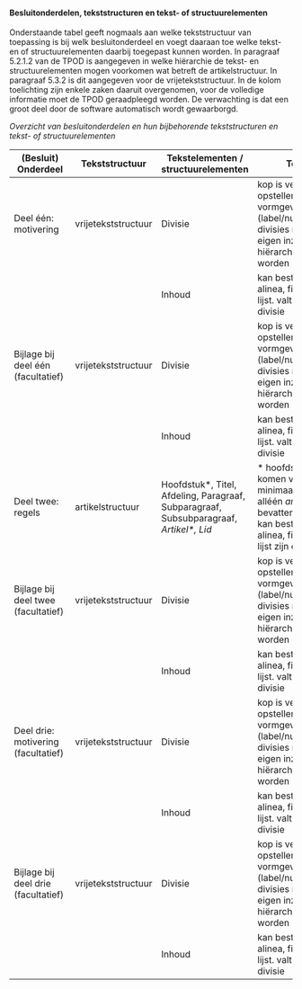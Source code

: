 #### Besluitonderdelen, tekststructuren en tekst- of structuurelementen

Onderstaande tabel geeft nogmaals aan welke tekststructuur van toepassing is bij
welk besluitonderdeel en voegt daaraan toe welke tekst- en of structuurelementen
daarbij toegepast kunnen worden. In paragraaf 5.2.1.2 van de TPOD is aangegeven
in welke hiërarchie de tekst- en structuurelementen mogen voorkomen wat betreft
de artikelstructuur. In paragraaf 5.3.2 is dit aangegeven voor de
vrijetekststructuur. In de kolom toelichting zijn enkele zaken daaruit
overgenomen, voor de volledige informatie moet de TPOD geraadpleegd worden. De
verwachting is dat een groot deel door de software automatisch wordt
gewaarborgd.

*Overzicht van besluitonderdelen en hun bijbehorende tekststructuren en tekst-
of structuurelementen*

| (Besluit) Onderdeel                  | Tekststructuur      | Tekstelementen / structuurelementen                                                      | Toelichting                                                                                                                                                                          |
|--------------------------------------|---------------------|------------------------------------------------------------------------------------------|--------------------------------------------------------------------------------------------------------------------------------------------------------------------------------------|
| Deel één: motivering                 | vrijetekststructuur | Divisie                                                                                  | kop is verplicht, maar opsteller is vrij in vormgeving daarvan (label/nummer/opschrift) divisies mogen naar eigen inzicht hiërarchisch ingedeeld worden                              |
|                                      |                     | Inhoud                                                                                   | kan bestaan uit een alinea, figuur, tabel en/of lijst. valt altijd onder een divisie                                                                                                 |
| Bijlage bij deel één (facultatief)   | vrijetekststructuur | Divisie                                                                                  | kop is verplicht, maar opsteller is vrij in vormgeving daarvan (label/nummer/opschrift) divisies mogen naar eigen inzicht hiërarchisch ingedeeld worden                              |
|                                      |                     | Inhoud                                                                                   | kan bestaan uit een alinea, figuur, tabel en/of lijst. valt altijd onder een divisie                                                                                                 |
| Deel twee: regels                    | artikelstructuur    | Hoofdstuk\*, Titel, Afdeling, Paragraaf, Subparagraaf, Subsubparagraaf, *Artikel\*, Lid* | \* hoofdstuk en artikel komen verplicht minimaal één keer voor alléén *artikel en lid* bevatten inhoud. Inhoud kan bestaan uit een alinea, figuur, tabel en/of lijst zijn de inhoud. |
| Bijlage bij deel twee (facultatief)  | vrijetekststructuur | Divisie                                                                                  | kop is verplicht, maar opsteller is vrij in vormgeving daarvan (label/nummer/opschrift) divisies mogen naar eigen inzicht hiërarchisch ingedeeld worden                              |
|                                      |                     | Inhoud                                                                                   | kan bestaan uit een alinea, figuur, tabel en/of lijst. valt altijd onder een divisie                                                                                                 |
| Deel drie: motivering (facultatief)  | vrijetekststructuur | Divisie                                                                                  | kop is verplicht, maar opsteller is vrij in vormgeving daarvan (label/nummer/opschrift) divisies mogen naar eigen inzicht hiërarchisch ingedeeld worden                              |
|                                      |                     | Inhoud                                                                                   | kan bestaan uit een alinea, figuur, tabel en/of lijst. valt altijd onder een divisie                                                                                                 |
| Bijlage bij deel drie (facultatief)  | vrijetekststructuur | Divisie                                                                                  | kop is verplicht, maar opsteller is vrij in vormgeving daarvan (label/nummer/opschrift) divisies mogen naar eigen inzicht hiërarchisch ingedeeld worden                              |
|                                      |                     | Inhoud                                                                                   | kan bestaan uit een alinea, figuur, tabel en/of lijst. valt altijd onder een divisie                                                                                                 |
